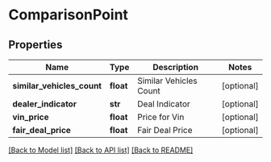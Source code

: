# ComparisonPoint

## Properties
Name | Type | Description | Notes
------------ | ------------- | ------------- | -------------
**similar_vehicles_count** | **float** | Similar Vehicles Count | [optional] 
**dealer_indicator** | **str** | Deal Indicator | [optional] 
**vin_price** | **float** | Price for Vin | [optional] 
**fair_deal_price** | **float** | Fair Deal Price | [optional] 

[[Back to Model list]](../README.md#documentation-for-models) [[Back to API list]](../README.md#documentation-for-api-endpoints) [[Back to README]](../README.md)


